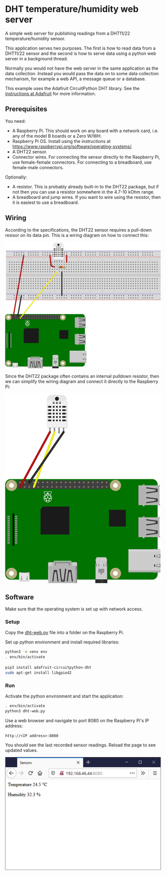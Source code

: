 # DHT temperature/humidity web server

A simple web server for publishing readings from a DHT11/22 temperature/humidity sensor.

This application serves two purposes. The first is how to read data from a DHT11/22 sensor and the second is how to serve data using a python web server in a background thread.

Normally you would not have the web server in the same application as the data collection. Instead you would pass the data on to some data collection mechanism, for example a web API, a message queue or a database.

This example uses the Adafruit CircuitPython DHT library. See the [instructions at Adafruit](https://learn.adafruit.com/dht-humidity-sensing-on-raspberry-pi-with-gdocs-logging) for more information.

## Prerequisites

You need:

* A Raspberry Pi. This should work on any board with a network card, i.e. any of the model B boards or a Zero W/WH.
* Raspberry Pi OS. Install using the instructions at <https://www.raspberrypi.org/software/operating-systems/>.
* A DHT22 sensor.
* Connector wires. For connecting the sensor directly to the Raspberry Pi, use female-female connectors. For connecting to a breadboard, use female-male connectors.

Optionally:

* A resistor. This is probably already built-in to the DHT22 package, but if not then you can use a resistor somewhere in the 4.7-10 kOhm range.
* A breadboard and jump wires. If you want to wire using the resistor, then it is easiest to use a breadboard.

## Wiring

According to the specifications, the DHT22 sensor requires a pull-down resisor on its data pin. This is a wiring diagram on how to connect this:

![DHT sensor wiring diagram with pulldown resistor](rpi-dht22-breadboard-big_bb.svg)

Since the DHT22 package often contains an internal pulldown resistor, then we can simplify the wiring diagram and connect it directly to the Raspberry Pi:

![DHT sensor wiring diagram](rpi-dht22_bb.svg)

## Software

Make sure that the operating system is set up with network access.

### Setup

Copy the [dht-web.py](dht-web.py) file into a folder on the Raspberry Pi.

Set up python environment and install required libraries:

```bash
python3 -m venv env
. env/bin/activate

pip3 install adafruit-circuitpython-dht
sudo apt-get install libgpiod2
```

### Run

Activate the python environment and start the application:

```bash
. env/bin/activate
python3 dht-web.py
```

Use a web browser and navigate to port 8080 on the Raspberry Pi's IP address:

`http://<IP address>:8080`

You should see the last recorded sensor readings. Reload the page to see updated values.

![DHT readings web page](dht-web-browser.png)
